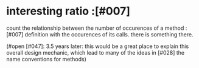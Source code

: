 # interesting ratio :[#007]

count the relationship between the number of occurences of a method :[#007]
definition with the occurences of its calls.  there is something there.

(#open [#047]: 3.5 years later: this would be a great place to explain this overall
design mechanic, which lead to many of the ideas in [#028] the name conventions
for methods)

